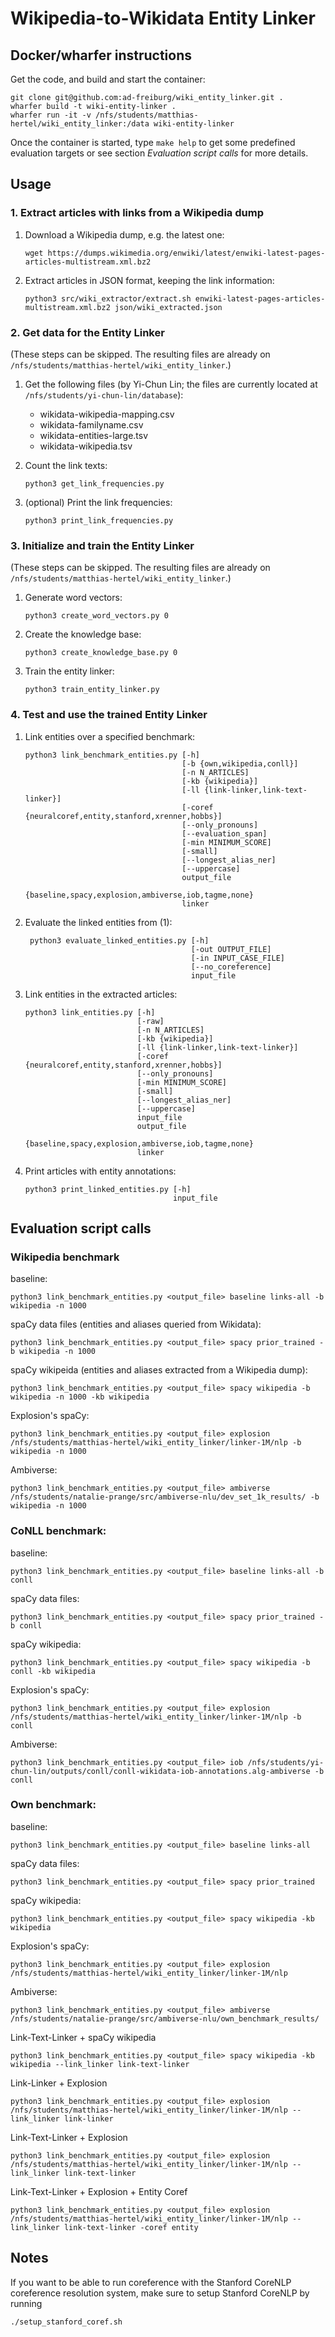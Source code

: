 # Wikipedia-to-Wikidata Entity Linker

## Docker/wharfer instructions

Get the code, and build and start the container:

    git clone git@github.com:ad-freiburg/wiki_entity_linker.git .
    wharfer build -t wiki-entity-linker .
    wharfer run -it -v /nfs/students/matthias-hertel/wiki_entity_linker:/data wiki-entity-linker

Once the container is started, type `make help` to get some predefined evaluation targets or see section
*Evaluation script calls* for more details.

## Usage

### 1. Extract articles with links from a Wikipedia dump

1. Download a Wikipedia dump, e.g. the latest one:

       wget https://dumps.wikimedia.org/enwiki/latest/enwiki-latest-pages-articles-multistream.xml.bz2
2. Extract articles in JSON format, keeping the link information:

       python3 src/wiki_extractor/extract.sh enwiki-latest-pages-articles-multistream.xml.bz2 json/wiki_extracted.json

### 2. Get data for the Entity Linker

(These steps can be skipped. The resulting files are already on `/nfs/students/matthias-hertel/wiki_entity_linker`.)

1. Get the following files (by Yi-Chun Lin; the files are currently located at `/nfs/students/yi-chun-lin/database`):
    + wikidata-wikipedia-mapping.csv
    + wikidata-familyname.csv
    + wikidata-entities-large.tsv
    + wikidata-wikipedia.tsv
2. Count the link texts:

       python3 get_link_frequencies.py
3. (optional) Print the link frequencies:

       python3 print_link_frequencies.py

### 3. Initialize and train the Entity Linker

(These steps can be skipped. The resulting files are already on `/nfs/students/matthias-hertel/wiki_entity_linker`.)
1. Generate word vectors:

       python3 create_word_vectors.py 0
2. Create the knowledge base:

       python3 create_knowledge_base.py 0
3. Train the entity linker:

       python3 train_entity_linker.py

### 4. Test and use the trained Entity Linker

1. Link entities over a specified benchmark:

       python3 link_benchmark_entities.py [-h]
                                          [-b {own,wikipedia,conll}]
                                          [-n N_ARTICLES]
                                          [-kb {wikipedia}]
                                          [-ll {link-linker,link-text-linker}]
                                          [-coref {neuralcoref,entity,stanford,xrenner,hobbs}]
                                          [--only_pronouns]
                                          [--evaluation_span]
                                          [-min MINIMUM_SCORE]
                                          [-small]
                                          [--longest_alias_ner]
                                          [--uppercase]
                                          output_file
                                          {baseline,spacy,explosion,ambiverse,iob,tagme,none}
                                          linker

2. Evaluate the linked entities from (1):

        python3 evaluate_linked_entities.py [-h]
                                            [-out OUTPUT_FILE]
                                            [-in INPUT_CASE_FILE]
                                            [--no_coreference]
                                            input_file

3. Link entities in the extracted articles:

       python3 link_entities.py [-h]
                                [-raw]
                                [-n N_ARTICLES]
                                [-kb {wikipedia}]
                                [-ll {link-linker,link-text-linker}]
                                [-coref {neuralcoref,entity,stanford,xrenner,hobbs}]
                                [--only_pronouns]
                                [-min MINIMUM_SCORE]
                                [-small]
                                [--longest_alias_ner]
                                [--uppercase]
                                input_file
                                output_file
                                {baseline,spacy,explosion,ambiverse,iob,tagme,none}
                                linker

4. Print articles with entity annotations:

       python3 print_linked_entities.py [-h]
                                        input_file

## Evaluation script calls

### Wikipedia benchmark

baseline:

    python3 link_benchmark_entities.py <output_file> baseline links-all -b wikipedia -n 1000

spaCy data files (entities and aliases queried from Wikidata):

    python3 link_benchmark_entities.py <output_file> spacy prior_trained -b wikipedia -n 1000

spaCy wikipeida (entities and aliases extracted from a Wikipedia dump):

    python3 link_benchmark_entities.py <output_file> spacy wikipedia -b wikipedia -n 1000 -kb wikipedia

Explosion's spaCy:

    python3 link_benchmark_entities.py <output_file> explosion /nfs/students/matthias-hertel/wiki_entity_linker/linker-1M/nlp -b wikipedia -n 1000

Ambiverse:

    python3 link_benchmark_entities.py <output_file> ambiverse /nfs/students/natalie-prange/src/ambiverse-nlu/dev_set_1k_results/ -b wikipedia -n 1000

### CoNLL benchmark:
baseline:

    python3 link_benchmark_entities.py <output_file> baseline links-all -b conll

spaCy data files:

    python3 link_benchmark_entities.py <output_file> spacy prior_trained -b conll

spaCy wikipedia:

    python3 link_benchmark_entities.py <output_file> spacy wikipedia -b conll -kb wikipedia

Explosion's spaCy:

    python3 link_benchmark_entities.py <output_file> explosion /nfs/students/matthias-hertel/wiki_entity_linker/linker-1M/nlp -b conll

Ambiverse:

    python3 link_benchmark_entities.py <output_file> iob /nfs/students/yi-chun-lin/outputs/conll/conll-wikidata-iob-annotations.alg-ambiverse -b conll

### Own benchmark:
baseline:

    python3 link_benchmark_entities.py <output_file> baseline links-all

spaCy data files:

    python3 link_benchmark_entities.py <output_file> spacy prior_trained

spaCy wikipedia:

    python3 link_benchmark_entities.py <output_file> spacy wikipedia -kb wikipedia

Explosion's spaCy:

    python3 link_benchmark_entities.py <output_file> explosion /nfs/students/matthias-hertel/wiki_entity_linker/linker-1M/nlp

Ambiverse:

    python3 link_benchmark_entities.py <output_file> ambiverse /nfs/students/natalie-prange/src/ambiverse-nlu/own_benchmark_results/

Link-Text-Linker + spaCy wikipedia

    python3 link_benchmark_entities.py <output_file> spacy wikipedia -kb wikipedia --link_linker link-text-linker

Link-Linker + Explosion

    python3 link_benchmark_entities.py <output_file> explosion /nfs/students/matthias-hertel/wiki_entity_linker/linker-1M/nlp --link_linker link-linker

Link-Text-Linker + Explosion

    python3 link_benchmark_entities.py <output_file> explosion /nfs/students/matthias-hertel/wiki_entity_linker/linker-1M/nlp --link_linker link-text-linker

Link-Text-Linker + Explosion + Entity Coref

    python3 link_benchmark_entities.py <output_file> explosion /nfs/students/matthias-hertel/wiki_entity_linker/linker-1M/nlp --link_linker link-text-linker -coref entity


## Notes

If you want to be able to run coreference with the Stanford CoreNLP coreference resolution system, make sure to setup Stanford CoreNLP by running

    ./setup_stanford_coref.sh
